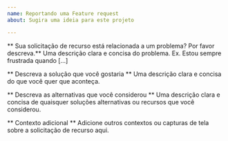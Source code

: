 ```yaml
---
name: Reportando uma Feature request
about: Sugira uma ideia para este projeto

---
```


** Sua solicitação de recurso está relacionada a um problema? Por favor descreva.**
Uma descrição clara e concisa do problema. Ex. Estou sempre frustrada quando [...]

** Descreva a solução que você gostaria **
Uma descrição clara e concisa do que você quer que aconteça.

** Descreva as alternativas que você considerou **
Uma descrição clara e concisa de quaisquer soluções alternativas ou recursos que você considerou.

** Contexto adicional **
Adicione outros contextos ou capturas de tela sobre a solicitação de recurso aqui.
